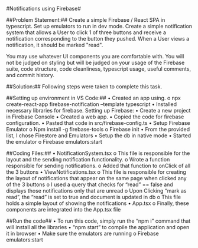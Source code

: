 #Notifications using Firebase#
 
##Problem Statement:##
Create a simple Firebase / React SPA in typescript. Set up emulators to run in dev mode. Create a simple notification system that allows a User to click 1 of three buttons and receive a notification corresponding to the button they pushed. When a User views a notification, it should be marked "read".
 
You may use whatever UI components you are comfortable with. You will not be judged on styling but will be judged on your usage of the Firebase suite, code structure, code cleanliness, typescript usage, useful comments, and commit history.

##Solution:##
Following steps were taken to complete this task.

##Setting up environment in VS Code:##
• Created an app using.
o npx create-react-app firebase-notification –template typescript
• Installed necessary libraries for firebase.
Setting up Firebase:
• Create a new project in Firebase Console
• Created a web app.
• Copied the code for firebase configuration.
• Pasted that code in src/firebase-config.ts
• Setup Firebase Emulator
o Npm install -g firebase-tools
o Firebase init
• From the provided list, I chose Firestore and Emulators
• Setup the db in native mode
• Started the emulator
o Firebase emulators:start
 
##Coding Files:##
• NotificationSystem.tsx
o This file is responsible for the layout and the sending notification functionality.
o Wrote a function responsible for sending notifications.
o Added that function to onClick of all the 3 buttons
• ViewNotifications.tsx
o This file is responsible for creating the layout of notifications that appear on the same page when clicked any of the 3 buttons
o I used a query that checks for “read” == false and displays those notifications only that are unread
o Upon Clicking “mark as read”, the “read” is set to true and document is updated in db
o This file holds a simple layout of showing the notifications
• App.tsx
o Finally, these components are integrated into the App.tsx file

##Run the code##
• To run this code, simply run the “npm i” command that will install all the libraries
• “npm start” to compile the application and open it in browser
• Make sure the emulators are running
o Firebase emulators:start
 